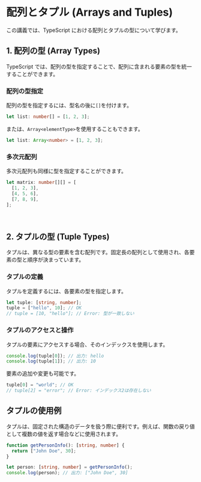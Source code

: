 # 配列とタプル (Arrays and Tuples)

この講義では、TypeScript における配列とタプルの型について学びます。

## 1. 配列の型 (Array Types)

TypeScript では、配列の型を指定することで、配列に含まれる要素の型を統一することができます。

### 配列の型指定

配列の型を指定するには、型名の後に`[]`を付けます。

```typescript
let list: number[] = [1, 2, 3];
```

または、`Array<elementType>`を使用することもできます。

```typescript
let list: Array<number> = [1, 2, 3];
```

### 多次元配列

多次元配列も同様に型を指定することができます。

```typescript
let matrix: number[][] = [
  [1, 2, 3],
  [4, 5, 6],
  [7, 8, 9],
];
```

<br/>

## 2. タプルの型 (Tuple Types)

タプルは、異なる型の要素を含む配列です。固定長の配列として使用され、各要素の型と順序が決まっています。

### タプルの定義

タプルを定義するには、各要素の型を指定します。

```typescript
let tuple: [string, number];
tuple = ["hello", 10]; // OK
// tuple = [10, "hello"]; // Error: 型が一致しない
```

### タプルのアクセスと操作

タプルの要素にアクセスする場合、そのインデックスを使用します。

```typescript
console.log(tuple[0]); // 出力: hello
console.log(tuple[1]); // 出力: 10
```

要素の追加や変更も可能です。

```typescript
tuple[0] = "world"; // OK
// tuple[2] = "error"; // Error: インデックス2は存在しない
```

## タプルの使用例

タプルは、固定された構造のデータを扱う際に便利です。例えば、関数の戻り値として複数の値を返す場合などに使用されます。

```typescript
function getPersonInfo(): [string, number] {
  return ["John Doe", 30];
}

let person: [string, number] = getPersonInfo();
console.log(person); // 出力: ["John Doe", 30]
```
